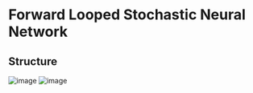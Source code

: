 # Forward Looped Stochastic Neural Network
## Structure
![image](https://user-images.githubusercontent.com/44316628/135008221-ce130a1d-29ae-4116-a0f2-d4879c07987f.png)
![image](https://user-images.githubusercontent.com/44316628/135079015-345aa4da-38f7-41e1-9843-45cc0598fef0.png)
